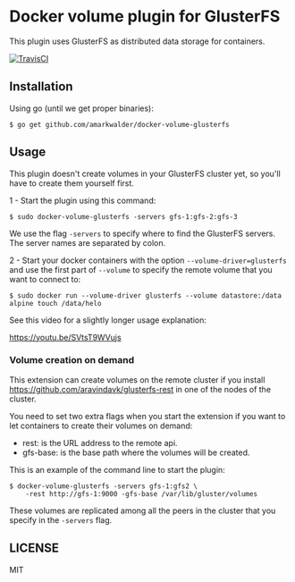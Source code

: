 # Docker volume plugin for GlusterFS

This plugin uses GlusterFS as distributed data storage for containers.

[![TravisCI](https://travis-ci.org/amarkwalder/docker-volume-glusterfs.svg)](https://travis-ci.org/amarkwalder/docker-volume-glusterfs)

## Installation

Using go (until we get proper binaries):

```
$ go get github.com/amarkwalder/docker-volume-glusterfs
```

## Usage

This plugin doesn't create volumes in your GlusterFS cluster yet, so you'll have to create them yourself first.

1 - Start the plugin using this command:

```
$ sudo docker-volume-glusterfs -servers gfs-1:gfs-2:gfs-3
```

We use the flag `-servers` to specify where to find the GlusterFS servers. The server names are separated by colon.

2 - Start your docker containers with the option `--volume-driver=glusterfs` and use the first part of `--volume` to specify the remote volume that you want to connect to:

```
$ sudo docker run --volume-driver glusterfs --volume datastore:/data alpine touch /data/helo
```

See this video for a slightly longer usage explanation:

https://youtu.be/SVtsT9WVujs

### Volume creation on demand

This extension can create volumes on the remote cluster if you install https://github.com/aravindavk/glusterfs-rest in one of the nodes of the cluster.

You need to set two extra flags when you start the extension if you want to let containers to create their volumes on demand:

- rest: is the URL address to the remote api.
- gfs-base: is the base path where the volumes will be created.

This is an example of the command line to start the plugin:

```
$ docker-volume-glusterfs -servers gfs-1:gfs2 \
    -rest http://gfs-1:9000 -gfs-base /var/lib/gluster/volumes
```

These volumes are replicated among all the peers in the cluster that you specify in the `-servers` flag.

## LICENSE

MIT
